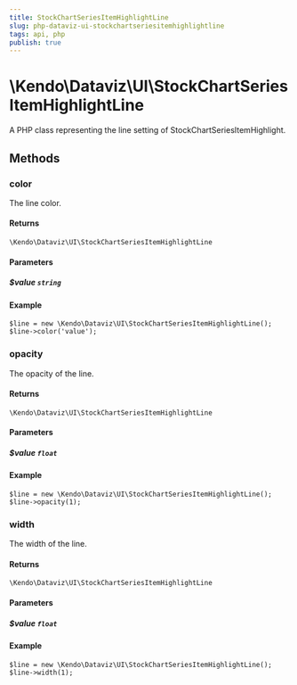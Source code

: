 ```yaml
---
title: StockChartSeriesItemHighlightLine
slug: php-dataviz-ui-stockchartseriesitemhighlightline
tags: api, php
publish: true
---
```


# \Kendo\Dataviz\UI\StockChartSeriesItemHighlightLine

A PHP class representing the line setting of StockChartSeriesItemHighlight.


## Methods

### color
The line color.

#### Returns
`\Kendo\Dataviz\UI\StockChartSeriesItemHighlightLine`

#### Parameters

##### $value `string`



#### Example 
    $line = new \Kendo\Dataviz\UI\StockChartSeriesItemHighlightLine();
    $line->color('value');

### opacity
The opacity of the line.

#### Returns
`\Kendo\Dataviz\UI\StockChartSeriesItemHighlightLine`

#### Parameters

##### $value `float`



#### Example 
    $line = new \Kendo\Dataviz\UI\StockChartSeriesItemHighlightLine();
    $line->opacity(1);

### width
The width of the line.

#### Returns
`\Kendo\Dataviz\UI\StockChartSeriesItemHighlightLine`

#### Parameters

##### $value `float`



#### Example 
    $line = new \Kendo\Dataviz\UI\StockChartSeriesItemHighlightLine();
    $line->width(1);

